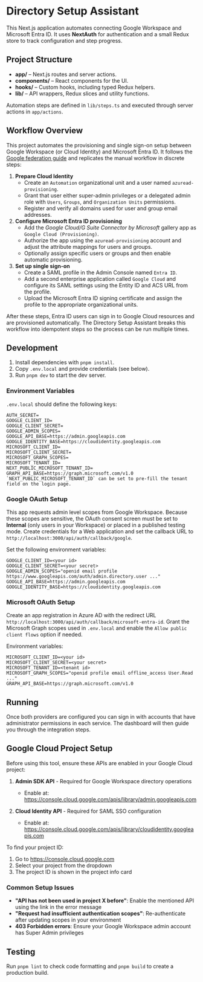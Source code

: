 # Directory Setup Assistant

This Next.js application automates connecting Google Workspace and Microsoft Entra ID. It uses **NextAuth** for authentication and a small Redux store to track configuration and step progress.

## Project Structure

- **app/** – Next.js routes and server actions.
- **components/** – React components for the UI.
- **hooks/** – Custom hooks, including typed Redux helpers.
- **lib/** – API wrappers, Redux slices and utility functions.

Automation steps are defined in `lib/steps.ts` and executed through server actions in `app/actions`.

## Workflow Overview

This project automates the provisioning and single sign-on setup between
Google Workspace (or Cloud Identity) and Microsoft Entra ID. It follows the
[Google federation guide](https://cloud.google.com/architecture/identity/federating-gcp-with-azure-active-directory)
and replicates the manual workflow in discrete steps:

1. **Prepare Cloud Identity**
   - Create an `Automation` organizational unit and a user named
     `azuread-provisioning`.
   - Grant that user either super-admin privileges or a delegated admin role
     with `Users`, `Groups`, and `Organization Units` permissions.
   - Register and verify all domains used for user and group email addresses.
2. **Configure Microsoft Entra ID provisioning**
   - Add the *Google Cloud/G Suite Connector by Microsoft* gallery app as
     `Google Cloud (Provisioning)`.
   - Authorize the app using the `azuread-provisioning` account and adjust the
     attribute mappings for users and groups.
   - Optionally assign specific users or groups and then enable automatic
     provisioning.
3. **Set up single sign-on**
   - Create a SAML profile in the Admin Console named `Entra ID`.
   - Add a second enterprise application called `Google Cloud` and configure its
     SAML settings using the Entity ID and ACS URL from the profile.
   - Upload the Microsoft Entra ID signing certificate and assign the profile to
     the appropriate organizational units.

After these steps, Entra ID users can sign in to Google Cloud resources and are
provisioned automatically. The Directory Setup Assistant breaks this workflow
into idempotent steps so the process can be run multiple times.

## Development

1. Install dependencies with `pnpm install`.
2. Copy `.env.local` and provide credentials (see below).
3. Run `pnpm dev` to start the dev server.

### Environment Variables

`.env.local` should define the following keys:

```
AUTH_SECRET=
GOOGLE_CLIENT_ID=
GOOGLE_CLIENT_SECRET=
GOOGLE_ADMIN_SCOPES=
GOOGLE_API_BASE=https://admin.googleapis.com
GOOGLE_IDENTITY_BASE=https://cloudidentity.googleapis.com
MICROSOFT_CLIENT_ID=
MICROSOFT_CLIENT_SECRET=
MICROSOFT_GRAPH_SCOPES=
MICROSOFT_TENANT_ID=
NEXT_PUBLIC_MICROSOFT_TENANT_ID=
GRAPH_API_BASE=https://graph.microsoft.com/v1.0
`NEXT_PUBLIC_MICROSOFT_TENANT_ID` can be set to pre-fill the tenant field on the login page.
```

### Google OAuth Setup

This app requests admin level scopes from Google Workspace. Because these scopes are sensitive, the OAuth consent screen must be set to **Internal** (only users in your Workspace) or placed in a published testing mode. Create credentials for a Web application and set the callback URL to `http://localhost:3000/api/auth/callback/google`.

Set the following environment variables:

```
GOOGLE_CLIENT_ID=<your id>
GOOGLE_CLIENT_SECRET=<your secret>
GOOGLE_ADMIN_SCOPES="openid email profile https://www.googleapis.com/auth/admin.directory.user ..."
GOOGLE_API_BASE=https://admin.googleapis.com
GOOGLE_IDENTITY_BASE=https://cloudidentity.googleapis.com
```

### Microsoft OAuth Setup

Create an app registration in Azure AD with the redirect URL `http://localhost:3000/api/auth/callback/microsoft-entra-id`. Grant the Microsoft Graph scopes used in `.env.local` and enable the `Allow public client flows` option if needed.

Environment variables:

```
MICROSOFT_CLIENT_ID=<your id>
MICROSOFT_CLIENT_SECRET=<your secret>
MICROSOFT_TENANT_ID=<tenant id>
MICROSOFT_GRAPH_SCOPES="openid profile email offline_access User.Read ..."
GRAPH_API_BASE=https://graph.microsoft.com/v1.0
```

## Running

Once both providers are configured you can sign in with accounts that have administrator permissions in each service. The dashboard will then guide you through the integration steps.

## Google Cloud Project Setup

Before using this tool, ensure these APIs are enabled in your Google Cloud project:

1. **Admin SDK API** - Required for Google Workspace directory operations
   - Enable at: https://console.cloud.google.com/apis/library/admin.googleapis.com

2. **Cloud Identity API** - Required for SAML SSO configuration
   - Enable at: https://console.cloud.google.com/apis/library/cloudidentity.googleapis.com

To find your project ID:
1. Go to https://console.cloud.google.com
2. Select your project from the dropdown
3. The project ID is shown in the project info card

### Common Setup Issues

- **"API has not been used in project X before"**: Enable the mentioned API using the link in the error message
- **"Request had insufficient authentication scopes"**: Re-authenticate after updating scopes in your environment
- **403 Forbidden errors**: Ensure your Google Workspace admin account has Super Admin privileges

## Testing

Run `pnpm lint` to check code formatting and `pnpm build` to create a production build.

